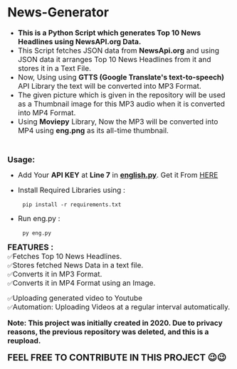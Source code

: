 <h1>News-Generator</h1>

   <ul>
        <li><span style="font-size:16px"><strong>This is a Python Script which generates Top 10 News Headlines using NewsAPI.org Data.</strong></span></li>
        <li><span style="font-size:16px">This Script fetches JSON data from <strong>NewsApi.org</strong> and using JSON data it arranges Top 10 News Headlines from it and stores it in a Text File.</span></li>
        <li><span style="font-size:16px">Now, Using using <strong>GTTS (Google Translate's text-to-speech)</strong> API Library the text will be converted into MP3 Format.</span></li>
        <li><span style="font-size:16px">The given picture which is given in the repository will be used as a Thumbnail image for this MP3 audio when it is converted into MP4 Format.</span></li>
        <li><span style="font-size:16px">Using <strong>Moviepy</strong> Library, Now the MP3 will be converted into MP4 using <strong>eng.png</strong> as its all-time thumbnail.</span></li>
    </ul>

   <p>&nbsp;</p>

   <p><strong><span style="font-size:18px">Usage:</span></strong></p>

   <ul>
        <li><span style="font-size:16px">Add Your <strong>API KEY</strong> at <strong>Line 7</strong> in <a href="https://github.com/rishabhraj1572/News-Generation-automation/blob/main/english.py"><strong>english.py</strong></a>. Get it From <a href="https://newsapi.org">HERE</a></span></li>
    </ul>

   <ul>
        <li><span style="font-size:16px">Install Required Libraries using :</span></li>
    </ul>

   <pre>
    <code class="language-python">pip install -r requirements.txt</code></pre>

   <ul>
        <li><span style="font-size:16px">Run eng.py :</span></li>
    </ul>

   <pre>
    <code class="language-python">py eng.py</code></pre>

   <p><span style="font-size:18px"><strong>FEATURES :</strong></span><br />
    ✅<span style="font-size:16px">Fetches Top 10 News Headlines.</span><br />
    ✅<span style="font-size:16px">Stores fetched News Data in a text file.</span><br />
    ✅<span style="font-size:16px">Converts it in MP3 Format.</span><br />
    ✅<span style="font-size:16px">Converts it in MP4 Format using an Image.</p>
    ✅<span style="font-size:16px">Uploading generated video to Youtube</span><br />
    ✅<span style="font-size:16px">Automation: Uploading Videos at a regular interval automatically.</p>

   <p><strong><span style="font-size:16px">Note: This project was initially created in 2020. Due to privacy reasons, the previous repository was deleted, and this is a reupload.</span></strong></p>

   <strong><span style="font-size:20px">FEEL FREE TO CONTRIBUTE IN THIS PROJECT 😉😉</span></strong>
